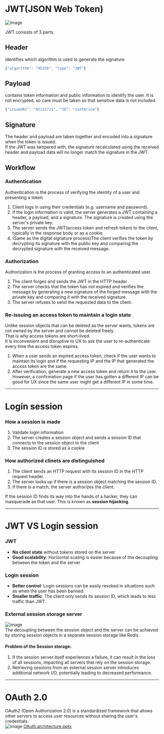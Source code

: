 # JWT(JSON Web Token)
![image](https://user-images.githubusercontent.com/67142421/183502457-7ba21a27-068e-4421-9670-e1f1736208ca.png)

JWT consists of 3 parts.
## Header
identifies which algorithm is used to generate the signature
~~~javascript
{"algorithm": "HS256", "type": "JWT"}
~~~
## Payload
contains token information and public information to identify the user. It is not encrypted, so care must be taken so that sensitive data is not included.
~~~javascript
{"issuedAt": "65131721", "ID": "catherine"}
~~~
## Signature
The header and payload are taken together and encoded into a signature when the token is issued.<br>
If the JWT was tampered with, the signature recalculated using the received header and payload data will no longer match the signature in the JWT.

## Workflow
### Authentication
Authentication is the process of verifying the identity of a user and presenting a token.
1. Client logs in using their credentials (e.g. username and password).
2. If the login information is valid, the server generates a JWT containing a header, a payload, and a signature. The signature is created using the server's private key.
3. The server sends the JWT(access token and refresh token) to the client, typically in the response body or as a cookie.
4. (Same as the digital signature process)The client verifies the token by decrypting its signature with the public key and comparing the decrypted signature with the received message.
### Authorization
Authorization is the process of granting access to an authenticated user.
1. The client forges and sends the JWT in the HTTP header
2. The server checks that the token has not expired and verifies the message by generating a new signature of the forged message with the private key and comparing it with the received signature.
3. The server refuses to send the requested data to the client.

### Re-issuing an access token to maintain a login state
Unlike session objects that can be deleted as the server wants, tokens are not owned by the server and cannot be deleted freely.<br>
That is why access tokens are short-lived.<br>
It is inconvenient and disruptive to UX to ask the user to re-authenticate every time the access token expires.<br>
1. When a user sends an expired access token, check if the user wants to maintain its login and if the requesting IP and the IP that generated the access token are the same.
2. After verification, generate a new access token and return it to the user.<br>
However, a confirmation page if the user has gotten a different IP can be good for UX since the same user might get a different IP in some time.

---

# Login session
### How a session is made
1. Validate login information
2. The server creates a session object and sends a session ID that connects to the session object to the client
3. The session ID is stored as a cookie

### How authorized clinets are distinguished
1. The client sends an HTTP request with its session ID in the HTTP request header.
2. The server looks up if there is a session object matching the session ID.
3. If there is a match, the server authorizes the client.

If the session ID finds its way into the hands of a hacker, they can masquerade as that user. This is known as **session hijacking**.

---

# JWT VS Login session
### JWT
- **No client state** without tokens stored on the server
- **Good scalability**: Horizontal scaling is easier because of the decoupling between the token and the server

### Login session
- **Better control**: Login sessions can be easily revoked in situations such as when the user has been banned.
- **Smaller traffic**: The client only sends its session ID, which leads to less traffic than JWT.

### External session storage server
![image](https://github.com/vacu9708/Fundamental-knowledge/assets/67142421/9ee27101-d1a0-4dcc-b843-46a4c9c8f9e9)<br>
The decoupling between the session object and the server can be achieved by storing session objects in a separate session storage like Redis.<br>
#### Problem of the Session storage:
1. If the session server itself experiences a failure, it can result in the loss of all sessions, impacting all servers that rely on the session storage.
2. Retrieving sessions from an external session server introduces additional network I/O, potentially leading to decreased performance.

---

# OAuth 2.0
OAuth2 (Open Authorization 2.0) is a standardized framework that allows other servers to access user resources without sharing the user's credentials.<br>
![image](https://github.com/vacu9708/Fundamental-knowledge/assets/67142421/20beccb9-7d40-4bf1-a2b7-fd5ec49909c2)
[OAuth.architecture.pptx](https://github.com/vacu9708/Fundamental-knowledge/files/11513033/OAuth.architecture.pptx)



